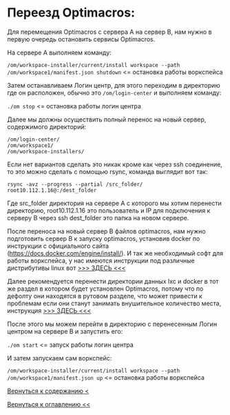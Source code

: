 # Переезд Optimacros:

Для перемещения Optimacros с сервера A на сервер B, нам нужно в первую очередь
остановить сервисы Optimacros.

На сервере A выполняем команду:

```/om/workspace-installer/current/install workspace --path /om/workspace1/manifest.json shutdown```  <= остановка
работы воркспейса

Затем останавливаем Логин центр, для этого переходим в директорию где он расположен, обычно это
```/om/login-center``` и выполняем команду:

```./om stop``` <= остановка работы логин центра

Далее мы должны осуществить полный перенос на новый сервер, содержимого
директорий:
```
/om/login-center/
/om/workspace1/
/om/workspace-installers/
```

Если нет вариантов сделать это никак кроме как через ssh соединение, то это можно сделать с помощью rsync, команда выглядит вот так:

```rsync -avz --progress --partial /src_folder/ root10.112.1.16@:/dest_folder```

Где src_folder директория на сервере А с которого мы хотим перенести директорию, root10.112.1.16 это пользователь и IP для подключения к серверу B через ssh dest_folder это папка на новом сервере.

После переноса на новый сервер B файлов optimacros, нам нужно подготовить сервер B к запуску optimacros, установив docker по инструкции с официального сайта (https://docs.docker.com/engine/install/). И так же необходимый софт для работы воркспейса, у нас имеются инструкции под различные дистрибутивы linux вот [>>> ЗДЕСЬ <<<](softInstallWs.md)

Далее рекомендуется перенести директории данных lxc и docker в тот же раздел в котором будет установлен Optimacros, потому что по дефолту они находятся в рутовом разделе, что может привести к проблемам если они станут занимать внушительное количество места, инструкция [>>> ЗДЕСЬ <<<](dockerAndLxcChangeDataFolder.md)

После этого мы можем перейти в директорию с перенесенным Логин центром на сервере B и запустить его:

```./om start``` <= запуск работы логин центра

И затем запускаем сам воркспейс:

```/om/workspace-installer/current/install workspace --path /om/workspace1/manifest.json up```  <= остановка
работы воркспейса


[Вернуться к содержанию <](contents.md)

[Вернуться к оглавлению <<](index.md)